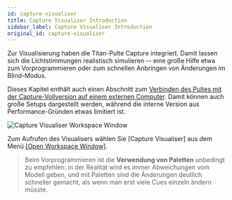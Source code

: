 ```yaml
---
id: capture-visualiser
title: Capture Visualiser Introduction
sidebar_label: Capture Visualiser Introduction
original_id: capture-visualiser
---
```


Zur Visualisierung haben die Titan-Pulte Capture integriert. Damit
lassen sich die Lichtstimmungen realistisch simulieren -- eine große
Hilfe etwa zum Vorprogrammieren oder zum schnellen Anbringen von
Änderungen im Blind-Modus.

Dieses Kapitel enthält auch einen Abschnitt zum [Verbinden des Pultes mit
der Capture-Vollversion auf einem externen Computer](capture-visualiser/linking-the-console-to-stand-alone-capture.md). Damit können auch
große Setups dargestellt werden, während die interne Version aus
Performance-Gründen etwas limitiert ist. 

![Capture Visualiser Workspace Window](/docs/images/Capture-Visualiser-Workspace-Window.png)

Zum Aufrufen des Visualisers wählen Sie \[Capture Visualiser\] aus dem
Menü [\[Open Workspace Window\]](titan-basics/workspace-windows.md).

> Beim Vorprogrammieren ist die **Verwendung von Paletten** unbedingt zu empfehlen: in der Realität wird es immer Abweichungen vom Modell geben, und mit Paletten sind die Änderungen deutlich schneller gemacht, als wenn man erst viele Cues einzeln ändern müsste.